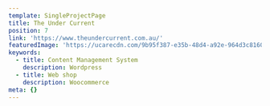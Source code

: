 ```yaml
---
template: SingleProjectPage
title: The Under Current
position: 7
link: 'https://www.theundercurrent.com.au/'
featuredImage: 'https://ucarecdn.com/9b95f387-e35b-48d4-a92e-964d3c81606f/'
keywords:
  - title: Content Management System
    description: Wordpress
  - title: Web shop
    description: Woocommerce
meta: {}
---
```

